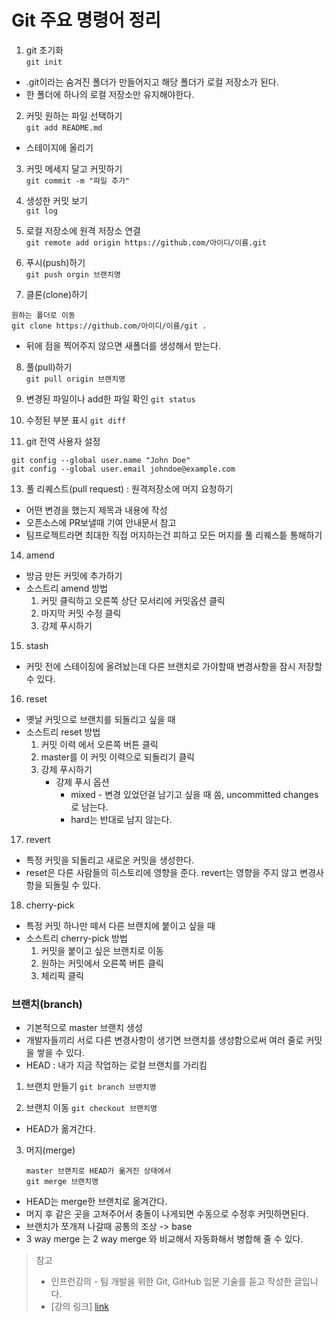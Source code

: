 # Git 주요 명령어 정리 

1. git 초기화   
``` git init ```
* .git이라는 숨겨진 폴더가 만들어지고 해당 폴더가 로컬 저장소가 된다.
* 한 폴더에 하나의 로컬 저장소만 유지해야한다. 

2. 커밋 원하는 파일 선택하기  
``` git add README.md ```
* 스테이지에 올리기 

3. 커밋 메세지 달고 커밋하기   
``` git commit -m "파일 추가" ```

4. 생성한 커밋 보기   
``` git log ```
 
5. 로컬 저장소에 원격 저장소 연결   
``` git remote add origin https://github.com/아이디/이름.git ```
 
6. 푸시(push)하기   
   ``` git push orgin 브랜치명  ```

7. 클론(clone)하기
``` 
원하는 폴더로 이동
git clone https://github.com/아이디/이름/git . 
```
* 뒤에 점을 찍어주지 않으면 새폴더를 생성해서 받는다. 

8. 풀(pull)하기    
``` git pull origin 브랜치명  ```

9. 변경된 파일이나 add한 파일 확인
``` git status  ```

11. 수정된 부분 표시
``` git diff  ```

12. git 전역 사용자 설정
``` 
git config --global user.name "John Doe"
git config --global user.email johndoe@example.com 
```

13. 풀 리퀘스트(pull request) : 원격저장소에 머지 요청하기
* 어떤 변경을 했는지 제목과 내용에 작성 
* 오픈소스에 PR보낼때 기여 안내문서 참고
* 팀프로젝트라면 최대한 직접 머지하는건 피하고 모든 머지를 풀 리퀘스틑 통해하기 

14. amend
* 방금 만든 커밋에 추가하기
* 소스트리 amend 방법 
    1. 커밋 클릭하고 오른쪽 상단 모서리에 커밋옵션 클릭
    2. 마지막 커밋 수정 클릭
    3. 강제 푸시하기 

15. stash
* 커밋 전에 스테이징에 올려놨는데 다른 브랜치로 가야할때 변경사항을 잠시 저장할 수 있다.

16. reset
* 옛날 커밋으로 브랜치를 되돌리고 싶을 때 
* 소스트리 reset 방법
    1. 커밋 이력 에서 오른쪽 버튼 클릭
    2. master를 이 커밋 이력으로 되돌리기 클릭
    3. 강제 푸시하기 
        * 강제 푸시 옵션
            * mixed - 변경 있었던걸 남기고 싶을 때 씀, uncommitted changes 로 남는다.
            * hard는 반대로 남지 않는다. 
    
17. revert
* 특정 커밋을 되돌리고 새로운 커밋을 생성한다.
* reset은 다른 사람들의 히스토리에 영향을 준다. revert는 영향을 주지 않고 변경사항을 되돌릴 수 있다. 

18. cherry-pick
* 특정 커밋 하나만 떼서 다른 브랜치에 붙이고 싶을 때 
* 소스트리 cherry-pick 방법
    1. 커밋을 붙이고 싶은 브랜치로 이동
    2. 원하는 커밋에서 오른쪽 버튼 클릭
    3. 체리픽 클릭 


### 브랜치(branch) 
* 기본적으로 master 브랜치 생성 
* 개발자들끼리 서로 다른 변경사항이 생기면 브랜치를 생성함으로써 여러 줄로 커밋을 쌓을 수 있다. 
* HEAD : 내가 지금 작업하는 로컬 브랜치를 가리킴 

1. 브랜치 만들기
   ``` git branch 브랜치명  ```
   
2. 브랜치 이동
   ``` git checkout 브랜치명  ```
* HEAD가 옮겨간다. 

3. 머지(merge)
   ```
   master 브랜치로 HEAD가 옮겨진 상태에서 
   git merge 브랜치명  
   ```
* HEAD는 merge한 브랜치로 옮겨간다.
* 머지 후 같은 곳을 고쳐주어서 충돌이 나게되면 수동으로 수정후 커밋하면된다. 
* 브랜치가 쪼개져 나갈때 공통의 조상 -> base
* 3 way merge 는 2 way merge 와 비교해서 자동화해서 병합해 줄 수 있다.

> 참고
> * 인프런강의 - 팀 개발을 위한 Git, GitHub 입문 기술를 듣고 작성한 글입니다.
> * [강의 링크] [link]

[link]: https://www.inflearn.com/course/%ED%8C%80%EA%B0%9C%EB%B0%9C-%EA%B9%83-%EA%B9%83%ED%97%88%EB%B8%8C/dashboard
